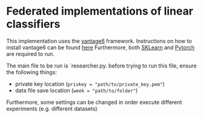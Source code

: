# Federated implementations of linear classifiers

This implementation uses the [vantage6](https://docs.vantage6.ai/) framework. Instructions on how to install vantage6 can be found [here](https://docs.vantage6.ai/installation/what-to-install)
Furthermore, both [SKLearn](https://scikit-learn.org/stable/) and [Pytorch](https://pytorch.org/) are required to run.

The main file to be run is `researcher.py. before trying to run this file, ensure the following things:

- private key location (`privkey = "path/to/private_key.pem"`)
- data file save location (`week = "path/to/folder"`)

Furthermore, some settings can be changed in order execute different experiments (e.g. different datasets)

